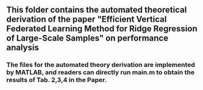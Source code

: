 
## This folder contains the automated theoretical derivation of the paper "Efficient Vertical Federated Learning Method for Ridge Regression of Large-Scale Samples" on performance analysis

### The files for the automated theory derivation are implemented by MATLAB, and readers can directly run main.m to obtain the results of Tab. 2,3,4 in the Paper.
